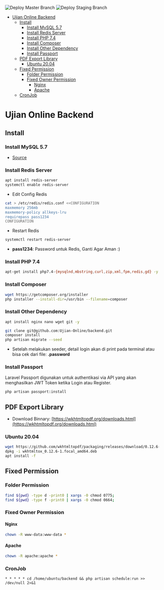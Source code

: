 ![Deploy Master Branch](https://github.com/Ujian-Online/backend/workflows/Deploy%20Master%20Branch/badge.svg)
![Deploy Staging Branch](https://github.com/Ujian-Online/backend/workflows/Deploy%20Staging%20Branch/badge.svg)

- [Ujian Online Backend](#ujian-online-backend)
  - [Install](#install)
    - [Install MySQL 5.7](#install-mysql-57)
    - [Install Redis Server](#install-redis-server)
    - [Install PHP 7.4](#install-php-74)
    - [Install Composer](#install-composer)
    - [Install Other Dependency](#install-other-dependency)
    - [Install Passport](#install-passport)
  - [PDF Export Library](#pdf-export-library)
    - [Ubuntu 20.04](#ubuntu-2004)
  - [Fixed Permission](#fixed-permission)
    - [Folder Permission](#folder-permission)
    - [Fixed Owner Permission](#fixed-owner-permission)
      - [Nginx](#nginx)
      - [Apache](#apache)
  - [CronJob](#cronjob)

# Ujian Online Backend

## Install

### Install MySQL 5.7

- [Source](https://www.fosstechnix.com/how-to-install-mysql-5-7-on-ubuntu-20-04-lts/)

### Install Redis Server

```bash
apt install redis-server
systemctl enable redis-server
```

- Edit Config Redis

```bash
cat > /etc/redis/redis.conf <<CONFIGURATION
maxmemory 256mb
maxmemory-policy allkeys-lru
requirepass pass1234
CONFIGURATION
```

- Restart Redis

```bash
systemctl restart redis-server
```

- **pass1234**: Password untuk Redis, Ganti Agar Aman :)

### Install PHP 7.4

```bash
apt-get install php7.4-{mysqlnd,mbstring,curl,zip,xml,fpm,redis,gd} -y
```

### Install Composer

```bash
wget https://getcomposer.org/installer
php installer --install-dir=/usr/bin --filename=composer
```

### Install Other Dependency

```bash
apt install nginx nano wget git -y
```

```bash
git clone git@github.com:Ujian-Online/backend.git
composer install
php artisan migrate --seed
```
- Setelah melakukan seeder, detail login akan di print pada terminal atau bisa cek dari file: **.password**

### Install Passport

Laravel Passport digunakan untuk authentikasi via API yang akan menghasilkan JWT Token ketika Login atau Register.

```bash
php artisan passport:install
```

## PDF Export Library

- Download Binnary: [https://wkhtmltopdf.org/downloads.html](https://wkhtmltopdf.org/downloads.html)

### Ubuntu 20.04

```bash
wget https://github.com/wkhtmltopdf/packaging/releases/download/0.12.6-1/wkhtmltox_0.12.6-1.focal_amd64.deb
dpkg -i wkhtmltox_0.12.6-1.focal_amd64.deb
apt install -f
```

## Fixed Permission

### Folder Permission

```bash
find ${pwd} -type d -print0 | xargs -0 chmod 0775;
find ${pwd} -type f -print0 | xargs -0 chmod 0664;
```

### Fixed Owner Permission

#### Nginx

```bash
chown -R www-data:www-data *
```

#### Apache

```bash
chown -R apache:apache *
```

### CronJob

```
* * * * * cd /home/ubuntu/backend && php artisan schedule:run >> /dev/null 2>&1
```
